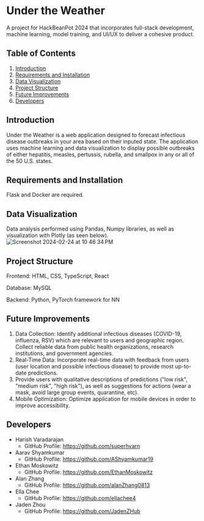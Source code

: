 # Under the Weather
A project for HackBeanPot 2024 that incorporates full-stack development, machine learning, model training, and UI/UX to deliver a cohesive product.

## Table of Contents
1. [Introduction](#introduction)
2. [Requirements and Installation](#requirements-and-installation)
3. [Data Visualization](#data-visualization)
4. [Project Structure](#project-structure)
5. [Future Improvements](#future-improvements)
6. [Developers](#developers)

## Introduction
Under the Weather is a web application designed to forecast infectious disease outbreaks in your area based on their inputed state. The application uses machine learning and data visualization to display possible outbreaks of either hepatitis, measles, pertussis, rubella, and smallpox in any or all of the 50 U.S. states.

## Requirements and Installation
Flask and Docker are required.

## Data Visualization
Data analysis performed using Pandas, Numpy libraries, as well as visualization with Plotly (as seen below).
![Screenshot 2024-02-24 at 10 46 34 PM](https://github.com/superhvarn/under-the-weather/assets/138818632/433c6594-7942-4c91-b7f3-47bd71e173d9)

## Project Structure
Frontend: HTML, CSS, TypeScript, React

Database: MySQL

Backend: Python, PyTorch framework for NN

## Future Improvements
1) Data Collection: Identify additional infectious diseases (COVID-19, influenza, RSV) which are relevant to users and geographic region. Collect reliable data from public health organizations, research institutions, and government agencies.
2) Real-Time Data: Incorporate real-time data with feedback from users (user location and possible infectious disease) to provide most up-to-date predictions.
3) Provide users with qualitative descriptions of predictions ("low risk", "medium risk", "high risk"), as well as suggestions for actions (wear a mask, avoid large group events, quarantine, etc).
4) Mobile Optimization: Optimize application for mobile devices in order to improve accessibility.


## Developers
- Harish Varadarajan
  - GitHub Profile: https://github.com/superhvarn
- Aarav Shyamkumar
  - GitHub Profile: https://github.com/AShyamkumar19
- Ethan Moskowitz
  - GitHub Profile: https://github.com/EthanMoskowitz
- Alan Zhang
  - GitHub Profile: https://github.com/alanZhang0813
- Ella Chee
  - GitHub Profile: https://github.com/ellachee4
- Jaden Zhou
  - GitHub Profile: https://github.com/JadenZHub
